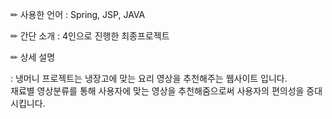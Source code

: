 ✏ 사용한 언어 : Spring, JSP, JAVA    

✏ 간단 소개   : 4인으로 진행한 최종프로젝트   

✏ 상세 설명   

: 냉머니 프로젝트는 냉장고에 맞는 요리 영상을 추천해주는 웹사이트 입니다.     
  재료별 영상분류를 통해 사용자에 맞는 영상을 추천해줌으로써 사용자의 편의성을 증대시킵니다.
